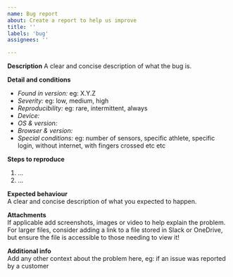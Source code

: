 ```yaml
---
name: Bug report
about: Create a report to help us improve
title: ''
labels: 'bug'
assignees: ''

---
```


**Description**
A clear and concise description of what the bug is.

**Detail and conditions**
- *Found in version:* eg: X.Y.Z
- *Severity:* eg: low, medium, high
- *Reproducibility:* eg: rare, intermittent, always
- *Device:* 
- *OS & version:* 
- *Browser & version:* 
- *Special conditions:* eg: number of sensors, specific athlete, specific login, without internet, with fingers crossed etc etc

**Steps to reproduce**  
1. ...
2. ...

**Expected behaviour**  
A clear and concise description of what you expected to happen.

**Attachments**  
If applicable add screenshots, images or video to help explain the problem.  
For larger files, consider adding a link to a file stored in Slack or OneDrive, but ensure the file is accessible to those needing to view it!

**Additional info**  
Add any other context about the problem here, eg: if an issue was reported by a customer
